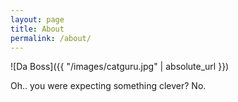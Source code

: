 ```yaml
---
layout: page
title: About
permalink: /about/
---
```


![Da Boss]({{ "/images/catguru.jpg" | absolute_url }})

Oh.. you were expecting something clever? No.
